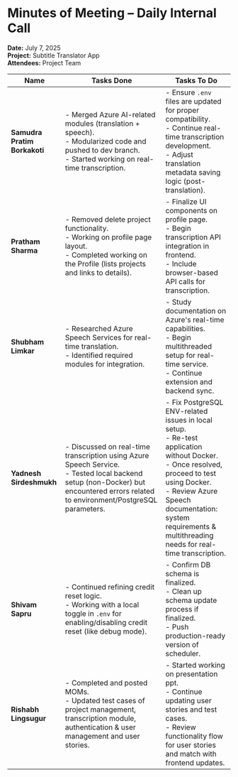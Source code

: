 # Minutes of Meeting – Daily Internal Call  
**Date:** July 7, 2025  
**Project:** Subtitle Translator App  
**Attendees:** Project Team  

| Name                    | Tasks Done                                                                                                                                                 | Tasks To Do                                                                                                                                                                     |
|-------------------------|-------------------------------------------------------------------------------------------------------------------------------------------------------------|----------------------------------------------------------------------------------------------------------------------------------------------------------------------------------|
| **Samudra Pratim Borkakoti** | - Merged Azure AI-related modules (translation + speech).<br>- Modularized code and pushed to dev branch.<br>- Started working on real-time transcription.              | - Ensure `.env` files are updated for proper compatibility.<br>- Continue real-time transcription development.<br>- Adjust translation metadata saving logic (post-translation). |
| **Pratham Sharma**          | - Removed delete project functionality.<br>- Working on profile page layout.<br>- Completed working on the Profile (lists projects and links to details).       | - Finalize UI components on profile page.<br>- Begin transcription API integration in frontend.<br>- Include browser-based API calls for transcription.                         |
| **Shubham Limkar**          | - Researched Azure Speech Services for real-time translation.<br>- Identified required modules for integration.                                      | - Study documentation on Azure's real-time capabilities.<br>- Begin multithreaded setup for real-time service.<br>- Continue extension and backend sync.                        |
| **Yadnesh Sirdeshmukh**     | - Discussed on real-time transcription using Azure Speech Service.<br>- Tested local backend setup (non-Docker) but encountered errors related to environment/PostgreSQL parameters. | - Fix PostgreSQL ENV-related issues in local setup.<br>- Re-test application without Docker.<br>- Once resolved, proceed to test using Docker.<br>- Review Azure Speech documentation: system requirements & multithreading needs for real-time transcription. |
| **Shivam Sapru**            | - Continued refining credit reset logic.<br>- Working with a local toggle in `.env` for enabling/disabling credit reset (like debug mode).           | - Confirm DB schema is finalized.<br>- Clean up schema update process if finalized.<br>- Push production-ready version of scheduler.                                            |
| **Rishabh Lingsugur**       | - Completed and posted MOMs.<br>- Updated test cases of project management, transcription module, authentication & user management and user stories. | - Started working on presentation ppt.<br>- Continue updating user stories and test cases.<br>- Review functionality flow for user stories and match with frontend updates.     |
